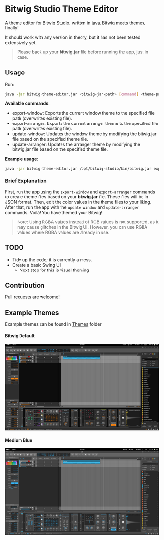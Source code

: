 
# Bitwig Studio Theme Editor

A theme editor for Bitwig Studio, written in java. Bitwig meets themes, finally!

It should work with any version in theory, but it has not been tested extensively yet.

> Please back up your **bitwig.jar** file before running the app, just in case.

## Usage

Run:
```bash
java -jar bitwig-theme-editor.jar <bitwig-jar-path> [command] <theme-path>
```

**Available commands**:

- export-window: Exports the current window theme to the specified file path (overwrites existing file). 
- export-arranger: Exports the current arranger theme to the specified file path (overwrites existing file). 
- update-window: Updates the window theme by modifying the bitwig.jar file based on the specified theme file. 
- update-arranger: Updates the arranger theme by modifying the bitwig.jar file based on the specified theme file.

**Example usage**:
```bash
java -jar bitwig-theme-editor.jar /opt/bitwig-studio/bin/bitwig.jar export-window current-bitwig-theme.json
```

### Brief Explanation

First, run the app using the `export-window` and `export-arranger` commands to create theme files based on your **bitwig.jar** file. These files will be in JSON format. Then, edit the color values in the theme files to your liking. After that, run the app with the `update-window` and `update-arranger` commands. Voilà! You have themed your Bitwig!

> Note: Using RGBA values instead of RGB values is not supported, as it may cause glitches in the Bitwig UI. However, you can use RGBA values where RGBA values are already in use.

## TODO

- Tidy up the code; it is currently a mess.
- Create a basic Swing UI 
  - Next step for this is visual theming

## Contribution

Pull requests are welcome!

## Example Themes

Example themes can be found in [Themes](themes) folder

#### Bitwig Default

![Default Theme](themes/default.png)

#### Medium Blue

![Medium Blue Theme](themes/medium_blue.png)
